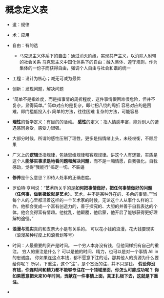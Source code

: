 # 概念定义表

- 道：规律
- 术：应用
- 自由：有的选
  - 马克思主义体系下的自由：通过消灭阶级，实现共产主义，以消除人附带的社会关系
    马克思主义中国化体系下的自由：融入集体、遵守规则，作为集体的一份子而获得自由，强调个人自由与社会和谐的统一
- 工程：设计为核心；减无可减为最优
- 创新：发现问题，解决问题

- “简单不是指难度，而是指事情的周折程度，这件事情很困难很危险，但并不复杂，显得简单。”
  简单对应的是复杂，即七拐八绕的周折
  容易对应的是困难，即门槛低投入小
  简单的方法，往往困难
  复杂的方法，可能容易

- **理性**的哲学定义：有目的的活动。
  **感性**的定义：指人情感丰富，能对别人的遭遇感同身受，感受力很强。

- 大部分时候，所谓的感性压制了理性，更多是指情绪上头，未经权衡，不顾后果

- 广义上的**逻辑**泛指规律，包括思维规律和客观规律。讲这个人有逻辑，实质是这个人**能够实事求是地看问题和解决问题**，而不是一厢情愿，自我强化，自我感动，觉得“我能行”搞定一切。不装逼

- **修养**是什么意思？即待人处事的正确态度。

- 罗伯特·亨利说：“**艺术**所关乎的是**如何把事情做好，把任何事情做好的问题（任何事，做到极致就是艺术）**。艺术，并不是某种外在的、多余的事情。”“当每个人的心里都活着这样的一个艺术家的时候，无论这个人从事什么样的工作，他都会变成一个富有创造力的，善于探究的、大胆的并善于自我表达的个体。他会变得富有情趣。他扰乱，他颠覆，他启蒙，他开启了能够获得更好理解的途径。”

- **浪漫与现实**真的和支票大小是有关系的。
  可以花小钱的浪漫，花大钱要现实（浪漫某种程度上和浪费划等号）

- 时间：人最重要的资产是时间。
  一个穷人本身没有钱，但他同样拥有自己的重注。
  穷人的重注是什么？
  可以是他的时间、精力，也可以是对一个事情 All in 的忠诚度。
  你如果连这点本钱，都不愿意下注的话，那其他人的资源为什么要给你呢？
  所以，下重注，这个“注”，是个宽泛的注，并不只是钱。
  **假设你没有钱，你连时间和精力都不能够专注在一个领域里面，你怎么可能成功呢？**
  **你如果愿意把未来10年时间，贡献在一件事情上面，真正扎根下去，这就是下重注。**


- 
